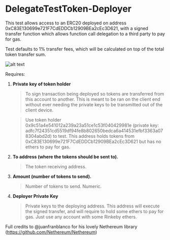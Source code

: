 # DelegateTestToken-Deployer

This test allows access to an ERC20 deployed on address 0xC83E130699e721F7CdEDDCb12909BEa2cEc3D621, with a signed transfer function which allows function call delegation to a third party to pay for gas.

Test defaults to 1% transfer fees, which will be calculated on top of the total token transfer sum.

![alt text](https://i.imgur.com/ZL8XfRkm.png)

Requires:
1. **Private key of token holder**
   >To sign transaction being deployed so tokens are transferred from this account to another. This is meant to be ran on the client end without ever needing the private keys to be transmitted out of the client device.
   
   >Use token holder 0x9c51a4e541012a239a23a51ce1c53f040429981e (private key: adfc7f24351cd5519df94fe8b802650bedca6a414531efbf3363a078304abd2d) to test. This address holds tokens from 0xC83E130699e721F7CdEDDCb12909BEa2cEc3D621 but has no ethers to pay for gas.


2. **To address (where the tokens should be sent to).**
   >The token receiving address.


3. **Amount (number of tokens to send).**
   >Number of tokens to send. Numeric.


4. **Deployer Private Key**
   >Private keys to the deploying address. This address will execute the signed transfer, and will require to hold some ethers to pay for gas. Just use any account with some Rinkeby ethers.




Full credits to @juanfranblanco for his lovely Nethereum library (https://github.com/Nethereum/Nethereum)
